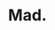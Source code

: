 ---
title: "Mad."
draft: false
slug: "mad"
weight: "2"

thumbnail: [
	"illustrations/illustration_mad_01.jpg"
]

header: {
	h1: "Mad",
	titleimage: "illustrations/project-title_mad.png"
}

block_selected: {
	h2: "(description coming soon)",
	bgcolor: "#fff",
	img: [ 
		{class: "gallery-col-12", path: "illustrations/illustration_mad_03.jpg"},
		{class: "gallery-col-6", path: "illustrations/illustration_mad_01.jpg"},
		{class: "gallery-col-6", path: "illustrations/illustration_mad_02.jpg"},
	]
}

block_interested: {
	title: "Interested?\nLet's get in touch!"
}

---